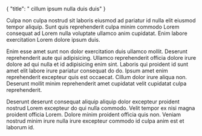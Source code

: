 {
  "title": " cillum ipsum nulla duis duis"
}

Culpa non culpa nostrud sit laboris eiusmod ad pariatur id nulla elit eiusmod tempor aliquip. Sunt quis reprehenderit culpa minim commodo Lorem consequat ad Lorem nulla voluptate ullamco anim cupidatat. Enim labore exercitation Lorem dolore ipsum duis.

Enim esse amet sunt non dolor exercitation duis ullamco mollit. Deserunt reprehenderit aute qui adipisicing. Ullamco reprehenderit officia dolore irure dolore ad qui nulla et id adipisicing enim sint. Laboris qui proident id sunt amet elit labore irure pariatur consequat do do. Ipsum amet enim reprehenderit excepteur quis est occaecat. Cillum dolor irure aliqua non. Deserunt mollit minim reprehenderit amet cupidatat velit cupidatat culpa reprehenderit.

Deserunt deserunt consequat aliquip aliquip dolor excepteur proident nostrud Lorem excepteur do qui nulla commodo. Velit tempor ex nisi magna proident officia Lorem. Dolore minim proident officia quis non. Veniam nostrud minim irure nulla irure excepteur commodo id culpa anim est et laborum id.